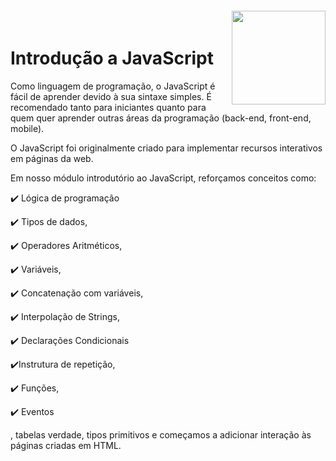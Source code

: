 <img align="right" width="150px" style="margin-top:-20px" src="https://user-images.githubusercontent.com/73598764/199052681-dd1d24e7-7024-4388-afd7-97476beabbb3.png">

# Introdução a JavaScript          

Como linguagem de programação, o JavaScript é fácil de aprender devido à sua sintaxe simples. É recomendado tanto para iniciantes quanto para quem quer aprender outras áreas da programação (back-end, front-end, mobile).

O JavaScript foi originalmente criado para implementar recursos interativos em páginas da web.

Em nosso módulo introdutório ao JavaScript, reforçamos conceitos como:

<div display="inline-block">
 <p align="left">✔️ Lógica de programação</p>
 <p align="left">✔️ Tipos de dados,</p>
 <p align="left">✔️ Operadores Aritméticos,</p>
 <p align="left">✔️ Variáveis,</p>
 <p align="left">✔️ Concatenação com variáveis,</p>
 <p align="left">✔️ Interpolação de Strings,</p>
 <p align="left">✔️ Declarações Condicionais</p>
  <p align="left">✔️Instrutura de repetição,</p>
 <p align="left">✔️ Funções,</p>
 <p align="left">✔️ Eventos</p>
</div>
, tabelas verdade, tipos primitivos e começamos a adicionar interação às páginas criadas em HTML.







